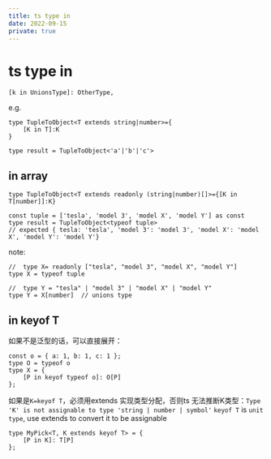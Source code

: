 ```yaml
---
title: ts type in 
date: 2022-09-15
private: true
---
```

# ts type in 

    [k in UnionsType]: OtherType,

e.g.

    type TupleToObject<T extends string|number>={
        [K in T]:K
    }

    type result = TupleToObject<'a'|'b'|'c'> 

## in array
    type TupleToObject<T extends readonly (string|number)[]>={[K in T[number]]:K}

    const tuple = ['tesla', 'model 3', 'model X', 'model Y'] as const
    type result = TupleToObject<typeof tuple> 
    // expected { tesla: 'tesla', 'model 3': 'model 3', 'model X': 'model X', 'model Y': 'model Y'}


note:

    //  type X= readonly ["tesla", "model 3", "model X", "model Y"]
    type X = typeof tuple 

    //  type Y = "tesla" | "model 3" | "model X" | "model Y"
    type Y = X[number]  // unions type

## in keyof T

如果不是泛型的话，可以直接展开：

    const o = { a: 1, b: 1, c: 1 };
    type O = typeof o
    type X = {
        [P in keyof typeof o]: O[P]
    };

如果是`K=keyof T`，必须用extends 实现类型分配，否则ts 无法推断K类型：`Type 'K' is not assignable to type 'string | number | symbol'`
`keyof T` is `unit type`, use extends to convert it to be assignable 

    type MyPick<T, K extends keyof T> = {
        [P in K]: T[P]
    };
